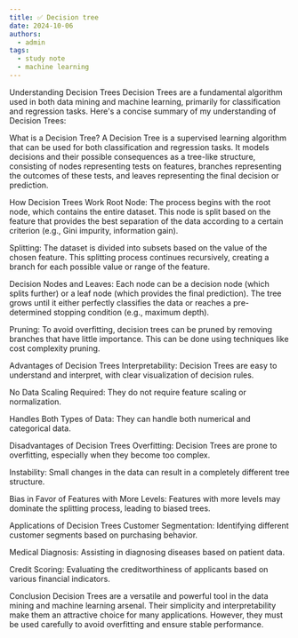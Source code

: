 ```yaml
---
title: ✅ Decision tree
date: 2024-10-06
authors:
  - admin
tags:
  - study note
  - machine learning
---
```



Understanding Decision Trees
Decision Trees are a fundamental algorithm used in both data mining and machine learning, primarily for classification and regression tasks. Here's a concise summary of my understanding of Decision Trees:

What is a Decision Tree?
A Decision Tree is a supervised learning algorithm that can be used for both classification and regression tasks. It models decisions and their possible consequences as a tree-like structure, consisting of nodes representing tests on features, branches representing the outcomes of these tests, and leaves representing the final decision or prediction.

How Decision Trees Work
Root Node: The process begins with the root node, which contains the entire dataset. This node is split based on the feature that provides the best separation of the data according to a certain criterion (e.g., Gini impurity, information gain).

Splitting: The dataset is divided into subsets based on the value of the chosen feature. This splitting process continues recursively, creating a branch for each possible value or range of the feature.

Decision Nodes and Leaves: Each node can be a decision node (which splits further) or a leaf node (which provides the final prediction). The tree grows until it either perfectly classifies the data or reaches a pre-determined stopping condition (e.g., maximum depth).

Pruning: To avoid overfitting, decision trees can be pruned by removing branches that have little importance. This can be done using techniques like cost complexity pruning.

Advantages of Decision Trees
Interpretability: Decision Trees are easy to understand and interpret, with clear visualization of decision rules.

No Data Scaling Required: They do not require feature scaling or normalization.

Handles Both Types of Data: They can handle both numerical and categorical data.

Disadvantages of Decision Trees
Overfitting: Decision Trees are prone to overfitting, especially when they become too complex.

Instability: Small changes in the data can result in a completely different tree structure.

Bias in Favor of Features with More Levels: Features with more levels may dominate the splitting process, leading to biased trees.

Applications of Decision Trees
Customer Segmentation: Identifying different customer segments based on purchasing behavior.

Medical Diagnosis: Assisting in diagnosing diseases based on patient data.

Credit Scoring: Evaluating the creditworthiness of applicants based on various financial indicators.

Conclusion
Decision Trees are a versatile and powerful tool in the data mining and machine learning arsenal. Their simplicity and interpretability make them an attractive choice for many applications. However, they must be used carefully to avoid overfitting and ensure stable performance.